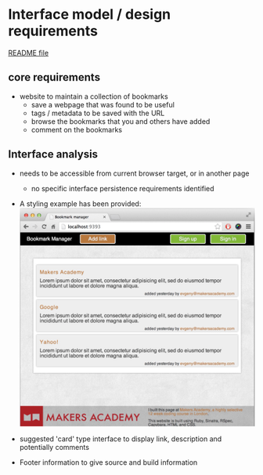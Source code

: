 # Interface model / design requirements

[README file](README.md)

## core requirements
- website to maintain a collection of bookmarks
  - save a webpage that was found to be useful
  - tags / metadata to be saved with the URL
  - browse the bookmarks that you and others have added
  - comment on the bookmarks

## Interface analysis
- needs to be accessible from current browser target, or in another page
  - no specific interface persistence requirements identified
- A styling example has been provided:
![Manager recommended interface](/public/images/BMInterface.png)

- suggested 'card' type interface to display link, description and potentially comments
- Footer information to give source and build information
